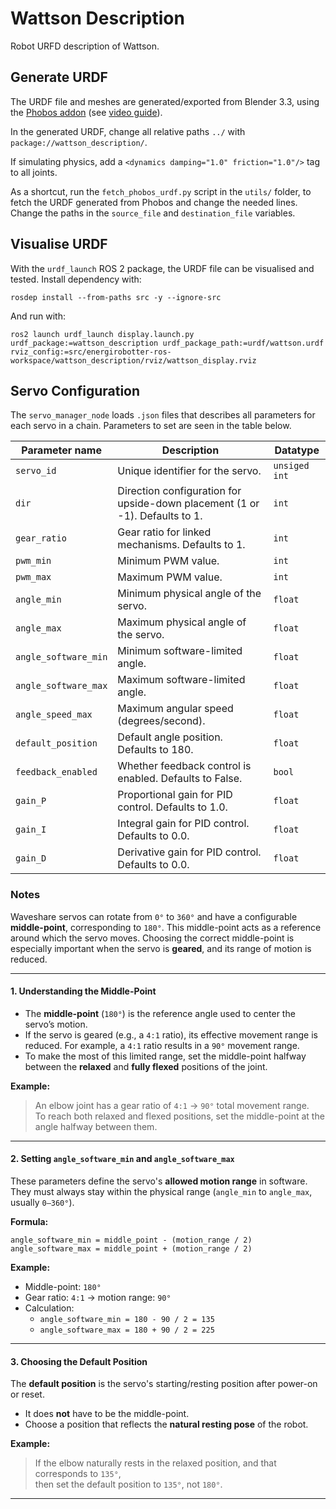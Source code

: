 # Wattson Description

Robot URFD description of Wattson.

## Generate URDF

The URDF file and meshes are generated/exported from Blender 3.3, using the [Phobos addon](https://github.com/dfki-ric/phobos) (see [video guide](https://www.youtube.com/watch?v=JGPyNxzVlYA&t)). 

In the generated URDF, change all relative paths `../` with `package://wattson_description/`.

If simulating physics, add a `<dynamics damping="1.0" friction="1.0"/>` tag to all joints.

As a shortcut, run the `fetch_phobos_urdf.py` script in the `utils/` folder, to fetch the URDF generated from Phobos and change the needed lines. Change the paths in the `source_file` and `destination_file` variables. 


## Visualise URDF

With the `urdf_launch` ROS 2 package, the URDF file can be visualised and tested. Install dependency with:

```
rosdep install --from-paths src -y --ignore-src
```

And run with:
```
ros2 launch urdf_launch display.launch.py urdf_package:=wattson_description urdf_package_path:=urdf/wattson.urdf rviz_config:=src/energirobotter-ros-workspace/wattson_description/rviz/wattson_display.rviz
```

## Servo Configuration


The `servo_manager_node` loads `.json` files that describes all parameters for each servo in a chain. Parameters to set are seen in the table below.

| Parameter name       | Description                                                                 | Datatype      |
| -------------------- | --------------------------------------------------------------------------- | ------------- |
| `servo_id`           | Unique identifier for the servo.                                            | `unsiged int` |
| `dir`                | Direction configuration for upside-down placement (1 or -1). Defaults to 1. | `int`         |
| `gear_ratio`         | Gear ratio for linked mechanisms. Defaults to 1.                            | `int`         |
| `pwm_min`            | Minimum PWM value.                                                          | `int`         |
| `pwm_max`            | Maximum PWM value.                                                          | `int`         |
| `angle_min`          | Minimum physical angle of the servo.                                        | `float`       |
| `angle_max`          | Maximum physical angle of the servo.                                        | `float`       |
| `angle_software_min` | Minimum software-limited angle.                                             | `float`       |
| `angle_software_max` | Maximum software-limited angle.                                             | `float`       |
| `angle_speed_max`    | Maximum angular speed (degrees/second).                                     | `float`       |
| `default_position`   | Default angle position. Defaults to 180.                                    | `float`       |
| `feedback_enabled`   | Whether feedback control is enabled. Defaults to False.                     | `bool`        |
| `gain_P`             | Proportional gain for PID control. Defaults to 1.0.                         | `float`       |
| `gain_I`             | Integral gain for PID control. Defaults to 0.0.                             | `float`       |
| `gain_D`             | Derivative gain for PID control. Defaults to 0.0.                           | `float`       |




### Notes

Waveshare servos can rotate from `0°` to `360°` and have a configurable **middle-point**, corresponding to `180°`. This middle-point acts as a reference around which the servo moves. Choosing the correct middle-point is especially important when the servo is **geared**, and its range of motion is reduced.

---

#### 1. Understanding the Middle-Point

- The **middle-point** (`180°`) is the reference angle used to center the servo’s motion.
- If the servo is geared (e.g., a `4:1` ratio), its effective movement range is reduced. For example, a `4:1` ratio results in a `90°` movement range.
- To make the most of this limited range, set the middle-point halfway between the **relaxed** and **fully flexed** positions of the joint.

**Example:**
> An elbow joint has a gear ratio of `4:1` → `90°` total movement range.  
> To reach both relaxed and flexed positions, set the middle-point at the angle halfway between them.

---

#### 2. Setting `angle_software_min` and `angle_software_max`

These parameters define the servo's **allowed motion range** in software.  
They must always stay within the physical range (`angle_min` to `angle_max`, usually `0–360°`).

**Formula:**
```
angle_software_min = middle_point - (motion_range / 2)
angle_software_max = middle_point + (motion_range / 2)
```

**Example:**
- Middle-point: `180°`
- Gear ratio: `4:1` → motion range: `90°`
- Calculation:
  - `angle_software_min = 180 - 90 / 2 = 135`
  - `angle_software_max = 180 + 90 / 2 = 225`

---

#### 3. Choosing the Default Position

The **default position** is the servo's starting/resting position after power-on or reset.

- It does **not** have to be the middle-point.
- Choose a position that reflects the **natural resting pose** of the robot.

**Example:**
> If the elbow naturally rests in the relaxed position, and that corresponds to `135°`,  
> then set the default position to `135°`, not `180°`.

---
